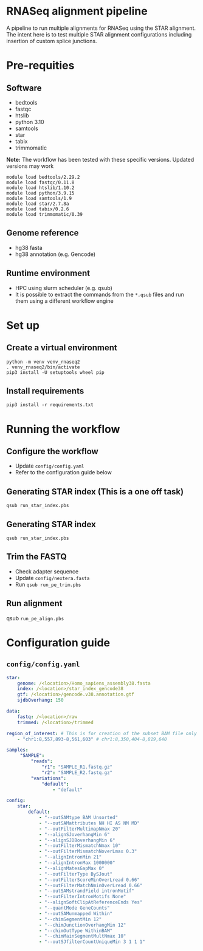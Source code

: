 # RNASeq alignment pipeline
A pipeline to run multiple alignments for RNASeq using the STAR alignment. The intent here is to test multiple STAR alignment configurations including insertion of custom splice junctions.

# Pre-requities
## Software
- bedtools
- fastqc
- htslib
- python 3.10
- samtools
- star
- tabix
- trimmomatic

**Note:** The workflow has been tested with these specific versions. Updated versions may work
```
module load bedtools/2.29.2
module load fastqc/0.11.8
module load htslib/1.10.2
module load python/3.9.15
module load samtools/1.9
module load star/2.7.8a
module load tabix/0.2.6
module load trimmomatic/0.39
```

## Genome reference
- hg38 fasta
- hg38 annotation (e.g. Gencode)

## Runtime environment
- HPC using slurm scheduler (e.g. qsub)
- It is possible to extract the commands from the `*.qsub` files and run them using a different workflow engine

# Set up
## Create a virtual environment
```shell
python -m venv venv_rnaseq2
. venv_rnaseq2/bin/activate
pip3 install -U setuptools wheel pip
```

## Install requirements
```shell
pip3 install -r requirements.txt
```
# Running the workflow
## Configure the workflow
- Update `config/config.yaml`
- Refer to the configuration guide below

## Generating STAR index (This is a one off task)
`qsub run_star_index.pbs`

## Generating STAR index
`qsub run_star_index.pbs`

## Trim the FASTQ
- Check adapter sequence
- Update `config/nextera.fasta`
- Run `qsub run_pe_trim.pbs`

## Run alignment
qsub `run_pe_align.pbs`

# Configuration guide
## `config/config.yaml`
```yaml
star:
    genome: /<location>/Homo_sapiens_assembly38.fasta
    index: /<location>/star_index_gencode38
    gtf: /<location>/gencode.v38.annotation.gtf
    sjdbOverhang: 150

data:
    fastq: /<location>/raw
    trimmed: /<location>/trimmed

region_of_interest: # This is for creation of the subset BAM file only containing your region of interest
    - "chr1:8,557,893-8,561,603" # chr1:8,350,404-8,819,640

samples:
     "SAMPLE":
         "reads":
             "r1": "SAMPLE_R1.fastq.gz"
             "r2": "SAMPLE_R2.fastq.gz"
         "variations":
             "default":
                 - "default"

config:
    star:
        default:
            - "--outSAMtype BAM Unsorted"
            - "--outSAMattributes NH HI AS NM MD"
            - "--outFilterMultimapNmax 20"
            - "--alignSJoverhangMin 6"
            - "--alignSJDBoverhangMin 6"
            - "--outFilterMismatchNmax 10"      
            - "--outFilterMismatchNoverLmax 0.3"
            - "--alignIntronMin 21"
            - "--alignIntronMax 1000000"
            - "--alignMatesGapMax 0"
            - "--outFilterType BySJout"
            - "--outFilterScoreMinOverLread 0.66"
            - "--outFilterMatchNminOverLread 0.66"
            - "--outSAMstrandField intronMotif"
            - "--outFilterIntronMotifs None"
            - "--alignSoftClipAtReferenceEnds Yes"
            - "--quantMode GeneCounts"
            - "--outSAMunmapped Within"
            - "--chimSegmentMin 12"
            - "--chimJunctionOverhangMin 12"
            - "--chimOutType WithinBAM"
            - "--chimMainSegmentMultNmax 10"
            - "--outSJfilterCountUniqueMin 3 1 1 1"
```
